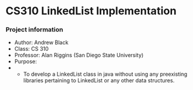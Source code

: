 # CS310 LinkedList Implementation

### Project information
- Author: Andrew Black
- Class: CS 310
- Professor: Alan Riggins (San Diego State University)
- Purpose:
- - To develop a LinkedList class in java without using any preexisting libraries pertaining to LinkedList or any other data structures.
    
    
